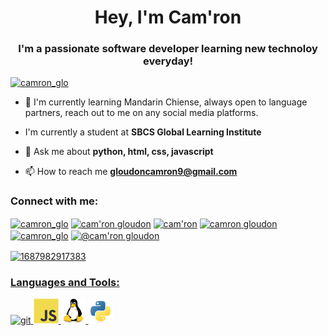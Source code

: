 <h1 align="center">Hey, I'm Cam'ron</h1>
<h3 align="center">I'm a passionate software developer learning new technoloy everyday!</h3>

<p align="left"> <a href="https://twitter.com/camron_glo" target="blank"><img src="https://img.shields.io/twitter/follow/camron_glo?logo=twitter&style=for-the-badge" alt="camron_glo" /></a> </p>

- 🌱 I'm currently learning Mandarin Chiense, always open to language partners, reach out to me on any social media platforms.

- I'm currently a student at **SBCS Global Learning Institute**

- 💬 Ask me about **python, html, css, javascript**

- 📫 How to reach me **gloudoncamron9@gmail.com**


<h3 align="left">Connect with me:</h3>
<p align="left">
<a href="https://twitter.com/camron_glo" target="blank"><img align="center" src="https://raw.githubusercontent.com/rahuldkjain/github-profile-readme-generator/master/src/images/icons/Social/twitter.svg" alt="camron_glo" height="30" width="40" /></a>
<a href="https://linkedin.com/in/cam'ron gloudon" target="blank"><img align="center" src="https://raw.githubusercontent.com/rahuldkjain/github-profile-readme-generator/master/src/images/icons/Social/linked-in-alt.svg" alt="cam'ron gloudon" height="30" width="40" /></a>
<a href="https://stackoverflow.com/users/cam'ron" target="blank"><img align="center" src="https://raw.githubusercontent.com/rahuldkjain/github-profile-readme-generator/master/src/images/icons/Social/stack-overflow.svg" alt="cam'ron" height="30" width="40" /></a>
<a href="https://fb.com/camron gloudon" target="blank"><img align="center" src="https://raw.githubusercontent.com/rahuldkjain/github-profile-readme-generator/master/src/images/icons/Social/facebook.svg" alt="camron gloudon" height="30" width="40" /></a>
<a href="https://instagram.com/camron_glo" target="blank"><img align="center" src="https://raw.githubusercontent.com/rahuldkjain/github-profile-readme-generator/master/src/images/icons/Social/instagram.svg" alt="camron_glo" height="30" width="40" /></a>
<a href="https://medium.com/@cam'ron gloudon" target="blank"><img align="center" src="https://raw.githubusercontent.com/rahuldkjain/github-profile-readme-generator/master/src/images/icons/Social/medium.svg" alt="@cam'ron gloudon" height="30" width="40" /></a>

<a href="" target="blank"><img align="center" src="https://i.ibb.co/TTccSCF/1687982917383.jpg" alt="1687982917383" border="0" alt="SpaceGandolf" height="40" width="40" />
</p>

<h3 align="left">Languages and Tools:</h3>
<p align="left"><a href="https://git-scm.com/" target="_blank" rel="noreferrer"> <img src="https://www.vectorlogo.zone/logos/git-scm/git-scm-icon.svg" alt="git" width="40" height="40"/> </a> <a href="https://developer.mozilla.org/en-US/docs/Web/JavaScript" target="_blank" rel="noreferrer"> <img src="https://raw.githubusercontent.com/devicons/devicon/master/icons/javascript/javascript-original.svg" alt="javascript" width="40" height="40"/> </a> <a href="https://www.linux.org/" target="_blank" rel="noreferrer"> <img src="https://raw.githubusercontent.com/devicons/devicon/master/icons/linux/linux-original.svg" alt="linux" width="40" height="40"/> </a> <a href="https://www.python.org" target="_blank" rel="noreferrer"> <img src="https://raw.githubusercontent.com/devicons/devicon/master/icons/python/python-original.svg" alt="python" width="40" height="40"/> </a> </p>
